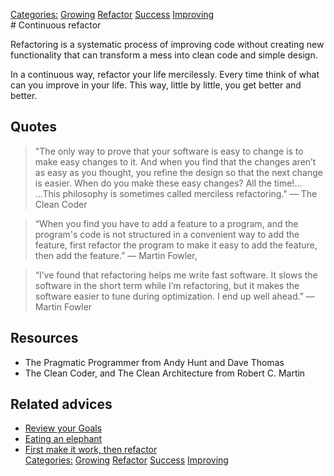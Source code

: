 [Categories:](../Categories/index.md) [Growing](../Categories/Growing.md) [Refactor](../Categories/Refactor.md) [Success](../Categories/Success.md) [Improving](../Categories/Improving.md)<br># Continuous refactor

Refactoring is a systematic process of improving code without creating new functionality that can transform a mess into clean code and simple design.

In a continuous way, refactor your life mercilessly. Every time think of what can you improve in your life. This way, little by little, you get better and better.

## Quotes

> "The only way to prove that your software is easy to change is to make easy changes to it. And when you find that the changes aren’t as easy as you thought, you refine the design so that the next change is easier. When do you make these easy changes? All the time!... ...This philosophy is sometimes called merciless refactoring." ― The Clean Coder

> “When you find you have to add a feature to a program, and the program's code is not structured in a convenient way to add the feature, first refactor the program to make it easy to add the feature, then add the feature.” ― Martin Fowler,

> “I’ve found that refactoring helps me write fast software. It slows the software in the short term while I’m refactoring, but it makes the software easier to tune during optimization. I end up well ahead.” ― Martin Fowler

## Resources

- The Pragmatic Programmer from Andy Hunt and Dave Thomas
- The Clean Coder, and The Clean Architecture from Robert C. Martin

## Related advices

- [Review your Goals](../Review%20your%20Goals/index.md)
- [Eating an elephant](../Eating%20an%20elephant/index.md)
- [First make it work, then refactor](../First%20make%20it%20work,%20then%20refactor/index.md)
<br>[Categories:](../Categories/index.md) [Growing](../Categories/Growing.md) [Refactor](../Categories/Refactor.md) [Success](../Categories/Success.md) [Improving](../Categories/Improving.md)